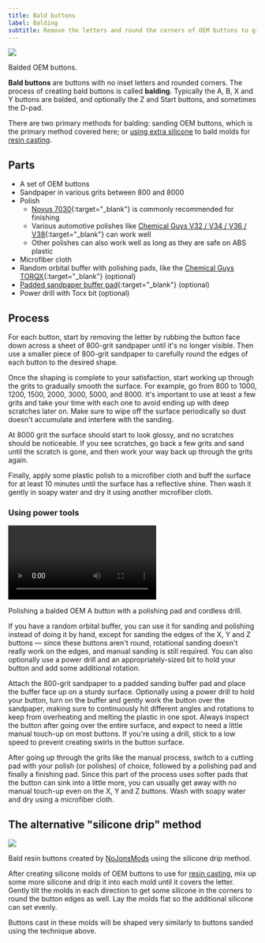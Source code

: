 ```yaml
---
title: Bald buttons
label: Balding
subtitle: Remove the letters and round the corners of OEM buttons to give them a smoother profile.
---
```


<aside class="no-offset">
  <a href="/static/compendium/bald-buttons.jpg">
    <img src="/static/compendium/bald-buttons-thumb.jpg">
  </a>
  <p>Balded OEM buttons.</p>
</aside>

**Bald buttons** are buttons with no inset letters and rounded corners. The process of creating bald buttons is called **balding**. Typically the A, B, X and Y buttons are balded, and optionally the Z and Start buttons, and sometimes the D-pad.

There are two primary methods for balding: sanding OEM buttons, which is the primary method covered here; or [using extra silicone](#the-alternative-silicone-drip-method) to bald molds for [resin casting](/compendium/buttons/mods/resin).

## Parts

- A set of OEM buttons
- Sandpaper in various grits between 800 and 8000
- Polish
  - [Novus 7030](https://www.amazon.com/gp/product/B000RT6RUG){:target="\_blank"} is commonly recommended for finishing
  - Various automotive polishes like [Chemical Guys V32 / V34 / V36 / V38](https://www.chemicalguys.com/products/v-line-polish-compound-kit-for-light-to-heavy-swirls-scratches){:target="\_blank"} can work well
  - Other polishes can also work well as long as they are safe on ABS plastic
- Microfiber cloth
- Random orbital buffer with polishing pads, like the [Chemical Guys TORQX](https://www.chemicalguys.com/products/torqx-random-orbital-polisher-kit){:target="\_blank"} (optional)
- [Padded sandpaper buffer pad](https://www.amazon.com/gp/product/B0922ZPQB5){:target="\_blank"} (optional)
- Power drill with Torx bit (optional)

## Process

For each button, start by removing the letter by rubbing the button face down across a sheet of 800-grit sandpaper until it's no longer visible. Then use a smaller piece of 800-grit sandpaper to carefully round the edges of each button to the desired shape.

Once the shaping is complete to your satisfaction, start working up through the grits to gradually smooth the surface. For example, go from 800 to 1000, 1200, 1500, 2000, 3000, 5000, and 8000. It's important to use at least a few grits and take your time with each one to avoid ending up with deep scratches later on. Make sure to wipe off the surface periodically so dust doesn't accumulate and interfere with the sanding.

At 8000 grit the surface should start to look glossy, and no scratches should be noticeable. If you see scratches, go back a few grits and sand until the scratch is gone, and then work your way back up through the grits again.

Finally, apply some plastic polish to a microfiber cloth and buff the surface for at least 10 minutes until the surface has a reflective shine. Then wash it gently in soapy water and dry it using another microfiber cloth.

### Using power tools

<aside>
  <a href="/static/compendium/polishing.mp4">
    <video autoplay loop>
      <source src="/static/compendium/polishing.mp4" />
    </video>
  </a>
  <p>Polishing a balded OEM A button with a polishing pad and cordless drill.</p>
</aside>

If you have a random orbital buffer, you can use it for sanding and polishing instead of doing it by hand, except for sanding the edges of the X, Y and Z buttons — since these buttons aren't round, rotational sanding doesn't really work on the edges, and manual sanding is still required. You can also optionally use a power drill and an appropriately-sized bit to hold your button and add some additional rotation.

Attach the 800-grit sandpaper to a padded sanding buffer pad and place the buffer face up on a sturdy surface. Optionally using a power drill to hold your button, turn on the buffer and gently work the button over the sandpaper, making sure to continuously hit different angles and rotations to keep from overheating and melting the plastic in one spot. Always inspect the button after going over the entire surface, and expect to need a little manual touch-up on most buttons. If you're using a drill, stick to a low speed to prevent creating swirls in the button surface.

After going up through the grits like the manual process, switch to a cutting pad with your polish (or polishes) of choice, followed by a polishing pad and finally a finishing pad. Since this part of the process uses softer pads that the button can sink into a little more, you can usually get away with no manual touch-up even on the X, Y and Z buttons. Wash with soapy water and dry using a microfiber cloth.

## The alternative "silicone drip" method

<aside>
  <a href="/static/compendium/bald-resin-buttons.jpg">
    <img src="/static/compendium/bald-resin-buttons-thumb.jpg">
  </a>
  <p>Bald resin buttons created by <a href="/modders/nojonsmods" target="_blank">NoJonsMods</a> using the silicone drip method.</p>
</aside>

After creating silicone molds of OEM buttons to use for [resin casting](/compendium/buttons/mods/resin), mix up some more silicone and drip it into each mold until it covers the letter. Gently tilt the molds in each direction to get some silicone in the corners to round the button edges as well. Lay the molds flat so the additional silicone can set evenly.

Buttons cast in these molds will be shaped very similarly to buttons sanded using the technique above.
